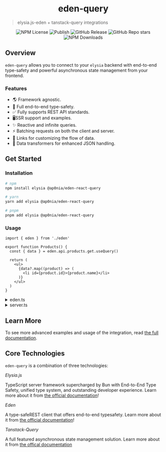 <h1 align="center">eden-query</h1>

> elysia.js-eden + tanstack-query integrations

<div align="center">

![NPM License](https://img.shields.io/npm/l/%40ap0nia%2Feden-svelte-query)
![Publish](https://img.shields.io/github/actions/workflow/status/ap0nia/eden-query/release.yml)
![GitHub Release](https://img.shields.io/github/v/release/ap0nia/eden-query)
![GitHub Repo stars](https://img.shields.io/github/stars/ap0nia/eden-query)
![NPM Downloads](https://img.shields.io/npm/dm/%40ap0nia%2Feden)

</div>

## Overview

`eden-query` allows you to connect to your `elysia` backend with end-to-end type-safety and powerful
asynchronous state management from your frontend.

### Features

- 🌎 Framework agnostic.
- 🦺 Full end-to-end type-safety.
- ✅ Fully supports REST API standards.
- 🖥️SSR support and examples.
- ✨ Reactive and infinite queries.
- ⚡ Batching requests on both the client and server.
- 🔗 Links for customizing the flow of data.
- 👀 Data transformers for enhanced JSON handling.

## Get Started

### Installation

```sh
# npm
npm install elysia @ap0nia/eden-react-query

# yarn
yarn add elysia @ap0nia/eden-react-query

# pnpm
pnpm add elysia @ap0nia/eden-react-query
```

### Usage

```tsx
import { eden } from './eden'

export function Products() {
  const { data } = eden.api.products.get.useQuery()

  return (
    <ul>
      {data?.map((product) => (
        <li id={product.id}>{product.name}</li>
      )}
    </ul>
  )
}
```

<details>
  <summary>eden.ts</summary>

```tsx
import type { App } from './server'
import { createEdenTreatyReactQuery } from '@ap0nia/eden-react-query'

export const eden = createEdenTreatyReactQuery<App>()
```

</details>

<details>
  <summary>server.ts</summary>

```tsx
import { Elysia } from 'elysia'

const app = new Elysia().get('/api/products', () => {
  return [
    {
      id: 0,
      name: 'Product 0',
    },
    {
      id: 1,
      name: 'Product 1',
    },
    {
      id: 2,
      name: 'Product 2',
    },
  ]
})

export type App = typeof app
```

</details>

## Learn More

To see more advanced examples and usage of the integration, read [the full documentation](ap0nia.github.io/eden-query).

## Core Technologies

`eden-query` is a combination of three technologies:

_*Elysia.js*_

TypeScript server framework supercharged by Bun with End-to-End Type Safety,
unified type system, and outstanding developer experience.
Learn more about it from [the official documentation](https://elysiajs.com)!

_*Eden*_

A type-safeREST client that offers end-to-end typesafety.
Learn more about it from [the official documentation](https://elysiajs.com/eden/overview.html)!

_*Tanstack-Query*_

A full featured asynchronous state management solution.
Learn more about it from [the offical documentation](https://tanstack.com/query/latest)
